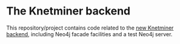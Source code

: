 # The Knetminer backend

This repository/project contains code related to the [new Knetminer backend][1], including Neo4j facade facilities
and a test Neo4j server.

[1]: https://www.degruyter.com/view/j/jib.2018.15.issue-3/jib-2018-0023/jib-2018-0023.xml
